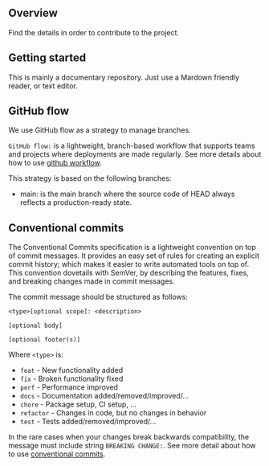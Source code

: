 ## Overview

Find the details in order to contribute to the project.

## Getting started

This is mainly a documentary repository. Just use a Mardown friendly reader, or text editor.

## GitHub flow

We use GitHub flow as a strategy to manage branches.

`GitHub flow:` is a lightweight, branch-based workflow that supports teams and projects where deployments are made regularly. See more details about how to use [github workflow](https://github.com/Iberia-Ent/software-engineering--github-flow--template/blob/main/README.md).

This strategy is based on the following branches:

- main: is the main branch where the source code of HEAD always reflects a production-ready state.


## Conventional commits

The Conventional Commits specification is a lightweight convention on top of commit messages. It provides an easy set of rules for creating an explicit commit history; which makes it easier to write automated tools on top of. This convention dovetails with SemVer, by describing the features, fixes, and breaking changes made in commit messages.

The commit message should be structured as follows:

```
<type>[optional scope]: <description>

[optional body]

[optional footer(s)]
```

Where `<type>` is:

- `feat` - New functionality added
- `fix` - Broken functionality fixed
- `perf` - Performance improved
- `docs` - Documentation added/removed/improved/...
- `chore` - Package setup, CI setup, ...
- `refactor` - Changes in code, but no changes in behavior
- `test` - Tests added/removed/improved/...

In the rare cases when your changes break backwards compatibility, the message must include string `BREAKING CHANGE:`. See more detail about how to use [conventional commits](https://www.conventionalcommits.org/en/v1.0.0/).